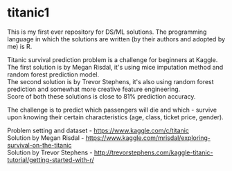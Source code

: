 # titanic1

This is my first ever repository for DS/ML solutions.
The programming language in which the solutions are written (by their authors and adopted by me) is R. 

Titanic survival prediction problem is a challenge for beginners at Kaggle.                                                               
The first solution is by Megan Risdal, it's using mice imputation method and random forest prediction model.                               
The second solution is by Trevor Stephens, it's also using random forest prediction and somewhat more creative feature engineering.       
Score of both these solutions is close to 81% prediction accuracy.

The challenge is to predict which passengers will die and which - survive upon knowing their certain characteristics (age, class, ticket price, gender).

Problem setting and dataset - https://www.kaggle.com/c/titanic                                                                             
Solution by Megan Risdal - https://www.kaggle.com/mrisdal/exploring-survival-on-the-titanic                                               
Solution by Trevor Stephens - http://trevorstephens.com/kaggle-titanic-tutorial/getting-started-with-r/
